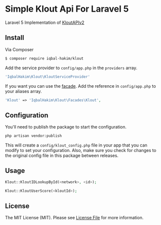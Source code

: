 # Simple Klout Api For Laravel 5

Laravel 5 Implementation of [KloutAPIv2](https://github.com/robertholf/KloutAPIv2-PHP)

## Install

Via Composer

``` bash
$ composer require iqbal-hakim/klout
```

Add the service provider to ```config/app.php``` in the `providers` array.

```php
'IqbalHakim\Klout\KloutServiceProvider'
```

If you want you can use the [facade](http://laravel.com/docs/facades). Add the reference in ```config/app.php``` to your aliases array.

```php
'Klout' => 'IqbalHakim\Klout\Facades\Klout',
```

## Configuration

You'll need to publish the package to start the configuration.

```bash
php artisan vendor:publish
```

This will create a `config/klout_config.php` file in your app that you can modify to set your configuration. Also, make sure you check for changes to the original config file in this package between releases.


## Usage

``` php
Klout::KloutIDLookupById(<network>, <id>);

Klout::KloutUserScore(<kloutId>);
```
## License

The MIT License (MIT). Please see [License File](https://github.com/dnoegel/php-xdg-base-dir/blob/master/LICENSE) for more information.
